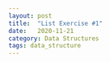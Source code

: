 ```yaml
---
layout: post
title:  "List Exercise #1"
date:   2020-11-21
category: Data Structures
tags: data_structure
---
```


